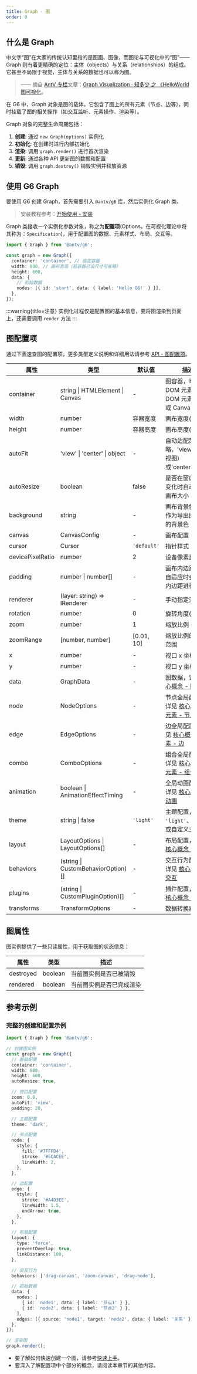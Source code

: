 ```yaml
---
title: Graph - 图
order: 0
---
```


## 什么是 Graph

中文字“图”在大家的传统认知里指的是图画、图像，而图论与可视化中的“图”—— Graph 则有着更精确的定位：主体（objects）与关系（relationships）的组成。它甚至不局限于视觉，主体与关系的数据也可以称为图。

> —— 摘自 [AntV 专栏](https://zhuanlan.zhihu.com/aiux-antv)文章：[Graph Visualization · 知多少 之 《HelloWorld 图可视化](https://zhuanlan.zhihu.com/p/83685690)。

在 G6 中，Graph 对象是图的载体，它包含了图上的所有元素（节点、边等），同时挂载了图的相关操作（如交互监听、元素操作、渲染等）。

Graph 对象的完整生命周期包括：

1. **创建**: 通过 `new Graph(options)` 实例化
2. **初始化**: 在创建时进行内部初始化
3. **渲染**: 调用 `graph.render()` 进行首次渲染
4. **更新**: 通过各种 API 更新图的数据和配置
5. **销毁**: 调用 `graph.destroy()` 销毁实例并释放资源

## 使用 G6 Graph

要使用 G6 创建 Graph，首先需要引入 `@antv/g6` 库，然后实例化 Graph 类。

> 安装教程参考：[开始使用 - 安装](/manual/getting-started/installation)

Graph 类接收一个实例化参数对象，称之为**配置项**(Options，在可视化理论中将其称为：`Specification`)，用于配置图的数据、元素样式、布局、交互等。

```typescript
import { Graph } from '@antv/g6';

const graph = new Graph({
  container: 'container', // 指定容器
  width: 800, // 画布宽高（若容器已设尺寸可省略）
  height: 600,
  data: {
    // 初始数据
    nodes: [{ id: 'start', data: { label: 'Hello G6!' } }],
  },
});
```

:::warning{title=注意}
实例化过程仅是配置图的基本信息，要将图渲染到页面上，还需要调用 `render` 方法
:::

## 图配置项

通过下表速查图的配置项，更多类型定义说明和详细用法请参考 [API - 图配置项](/api/graph/option)。

| 属性             | 类型                               | 默认值      | 描述                                                                           |
| ---------------- | ---------------------------------- | ----------- | ------------------------------------------------------------------------------ |
| container        | string \| HTMLElement \| Canvas    | -           | 图容器，可以是 DOM 元素 ID、DOM 元素实例或 Canvas 实例                         |
| width            | number                             | 容器宽度    | 画布宽度(像素)                                                                 |
| height           | number                             | 容器高度    | 画布高度(像素)                                                                 |
| autoFit          | 'view' \| 'center' \| object       | -           | 自动适配策略，'view'(适应视图)或'center'(居中)                                 |
| autoResize       | boolean                            | false       | 是否在窗口大小变化时自动调整画布大小                                           |
| background       | string                             | -           | 画布背景色，也作为导出图片时的背景色                                           |
| canvas           | CanvasConfig                       | -           | 画布配置                                                                       |
| cursor           | Cursor                             | `'default'` | 指针样式                                                                       |
| devicePixelRatio | number                             | 2           | 设备像素比                                                                     |
| padding          | number \| number[]                 | -           | 画布内边距，在自适应时会根据内边距进行适配                                     |
| renderer         | (layer: string) => IRenderer       | -           | 手动指定渲染器                                                                 |
| rotation         | number                             | 0           | 旋转角度(弧度)                                                                 |
| zoom             | number                             | 1           | 缩放比例                                                                       |
| zoomRange        | [number, number]                   | [0.01, 10]  | 缩放比例的限制范围                                                             |
| x                | number                             | -           | 视口 x 坐标                                                                    |
| y                | number                             | -           | 视口 y 坐标                                                                    |
| data             | GraphData                          | -           | 图数据，详见 [核心概念 - 数据](/manual/core-concept/data)                      |
| node             | NodeOptions                        | -           | 节点全局配置，详见 [核心概念 - 元素 - 节点](/manual/core-concept/element#节点) |
| edge             | EdgeOptions                        | -           | 边全局配置，详见 [核心概念 - 元素 - 边](/manual/core-concept/element#边)       |
| combo            | ComboOptions                       | -           | 组合全局配置，详见 [核心概念 - 元素 - 组合](/manual/core-concept/element#组合) |
| animation        | boolean \| AnimationEffectTiming   | -           | 全局动画配置，详见 [核心概念 - 动画](/manual/core-concept/animation)           |
| theme            | string \| false                    | `'light'`   | 主题配置，支持 `'light'`、`'dark'` 或自定义主题名                              |
| layout           | LayoutOptions \| LayoutOptions[]   | -           | 布局配置，详见 [核心概念 - 布局](/manual/core-concept/layout)                  |
| behaviors        | (string \| CustomBehaviorOption)[] | -           | 交互行为配置，详见 [核心概念 - 交互](/manual/core-concept/behavior)            |
| plugins          | (string \| CustomPluginOption)[]   | -           | 插件配置，详见 [核心概念 - 插件](/manual/core-concept/plugin)                  |
| transforms       | TransformOptions                   | -           | 数据转换器配置                                                                 |

## 图属性

图实例提供了一些只读属性，用于获取图的状态信息：

| 属性      | 类型    | 描述                     |
| --------- | ------- | ------------------------ |
| destroyed | boolean | 当前图实例是否已被销毁   |
| rendered  | boolean | 当前图实例是否已完成渲染 |

## 参考示例

### 完整的创建和配置示例

```typescript
import { Graph } from '@antv/g6';

// 创建图实例
const graph = new Graph({
  // 基础配置
  container: 'container',
  width: 800,
  height: 600,
  autoResize: true,

  // 视口配置
  zoom: 0.8,
  autoFit: 'view',
  padding: 20,

  // 主题配置
  theme: 'dark',

  // 节点配置
  node: {
    style: {
      fill: '#7FFFD4',
      stroke: '#5CACEE',
      lineWidth: 2,
    },
  },

  // 边配置
  edge: {
    style: {
      stroke: '#A4D3EE',
      lineWidth: 1.5,
      endArrow: true,
    },
  },

  // 布局配置
  layout: {
    type: 'force',
    preventOverlap: true,
    linkDistance: 100,
  },

  // 交互行为
  behaviors: ['drag-canvas', 'zoom-canvas', 'drag-node'],

  // 初始数据
  data: {
    nodes: [
      { id: 'node1', data: { label: '节点1' } },
      { id: 'node2', data: { label: '节点2' } },
    ],
    edges: [{ source: 'node1', target: 'node2', data: { label: '关系' } }],
  },
});

// 渲染图
graph.render();
```

- 要了解如何快速创建一个图，请参考[快速上手](/manual/getting-started/quick-start)。
- 要深入了解配置项中个部分的概念，请阅读本章节的其他内容。

